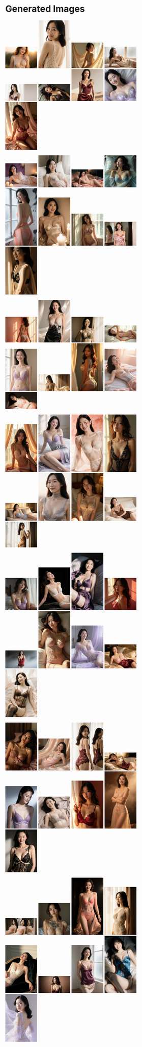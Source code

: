 # Generated Images



<img src="2025_09_13_01.webp" width="100"/> <img src="2025_09_13_02.webp" width="100"/> <img src="2025_09_13_03.webp" width="100"/> <img src="2025_09_13_04.webp" width="100"/> <img src="2025_09_13_05.webp" width="100"/> <img src="2025_09_13_06.webp" width="100"/> <img src="2025_09_13_07.webp" width="100"/> <img src="2025_09_13_08.webp" width="100"/> <img src="2025_09_13_09.webp" width="100"/>

<img src="2025_09_13_10.webp" width="100"/> <img src="2025_09_13_11.webp" width="100"/> <img src="2025_09_13_12.webp" width="100"/> <img src="2025_09_13_13.webp" width="100"/> <img src="2025_09_13_14.webp" width="100"/> <img src="2025_09_13_15.webp" width="100"/> <img src="2025_09_13_16.webp" width="100"/> <img src="2025_09_13_17.webp" width="100"/> <img src="2025_09_13_18.webp" width="100"/>

<img src="2025_09_13_19.webp" width="100"/> <img src="2025_09_13_20.webp" width="100"/> <img src="2025_09_13_21.webp" width="100"/> <img src="2025_09_13_22.webp" width="100"/> <img src="2025_09_13_23.webp" width="100"/> <img src="2025_09_13_24.webp" width="100"/> <img src="2025_09_13_25.webp" width="100"/> <img src="2025_09_13_26.webp" width="100"/> <img src="2025_09_13_27.webp" width="100"/>

<img src="2025_09_13_28.webp" width="100"/> <img src="2025_09_13_29.webp" width="100"/> <img src="2025_09_13_30.webp" width="100"/> <img src="2025_09_13_31.webp" width="100"/> <img src="2025_09_13_32.webp" width="100"/> <img src="2025_09_13_33.webp" width="100"/> <img src="2025_09_13_34.webp" width="100"/> <img src="2025_09_13_35.webp" width="100"/> <img src="2025_09_13_36.webp" width="100"/>

<img src="2025_09_13_37.webp" width="100"/> <img src="2025_09_13_38.webp" width="100"/> <img src="2025_09_13_39.webp" width="100"/> <img src="2025_09_13_40.webp" width="100"/> <img src="2025_09_13_41.webp" width="100"/> <img src="2025_09_13_42.webp" width="100"/> <img src="2025_09_13_43.webp" width="100"/> <img src="2025_09_13_44.webp" width="100"/> <img src="2025_09_13_45.webp" width="100"/>

<img src="2025_09_13_46.webp" width="100"/> <img src="2025_09_13_47.webp" width="100"/> <img src="2025_09_13_48.webp" width="100"/> <img src="2025_09_13_49.webp" width="100"/> <img src="2025_09_13_50.webp" width="100"/> <img src="2025_09_13_51.webp" width="100"/> <img src="2025_09_13_52.webp" width="100"/> <img src="2025_09_13_53.webp" width="100"/> <img src="2025_09_13_54.webp" width="100"/>

<img src="2025_09_13_55.webp" width="100"/> <img src="2025_09_13_56.webp" width="100"/> <img src="2025_09_13_57.webp" width="100"/> <img src="2025_09_13_58.webp" width="100"/> <img src="2025_09_13_59.webp" width="100"/> <img src="2025_09_13_60.webp" width="100"/> <img src="2025_09_13_61.webp" width="100"/> <img src="2025_09_13_62.webp" width="100"/> <img src="2025_09_13_63.webp" width="100"/>